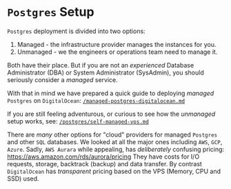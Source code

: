 # `Postgres` Setup

`Postgres` deployment is divided into two options:

1. Managed - the infrastructure provider manages the instances for you.
2. Unmanaged - we the engineers or operations team need to manage it.

Both have their place.
But if you are not an _experienced_
Database Administrator (DBA)
or System Administrator (SysAdmin),
you should seriously consider a _managed_ service.

With that in mind we have prepared a quick guide
to deploying _managed_ `Postgres` on `DigitalOcean`:
[`/managed-postgres-digitalocean.md`](./managed-postgres-digitalocean.md)

If you are still feeling adventurous,
or curious to see how the _unmanaged_ setup works,
see:
[`/postgres/self-managed-vps.md`](./postgres/self-managed-vps.md)

There are _many_ other options for "cloud" providers
for managed `Postgres` and other `SQL` databases.
We looked at all the major ones including
`AWS`, `GCP`, `Azure`.
Sadly, `AWS Aurara` while appealing, 
has _deliberately_ confusing pricing:
https://aws.amazon.com/rds/aurora/pricing
They have costs for I/O requests, storage,
backtrack (backup) and data transfer.
By contrast `DigitalOcean` has _transparent_
pricing based on the VPS (Memory, CPU and SSD) used.
